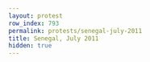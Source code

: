 ```yaml
---
layout: protest
row_index: 793
permalink: protests/senegal-july-2011
title: Senegal, July 2011
hidden: true
---
```

